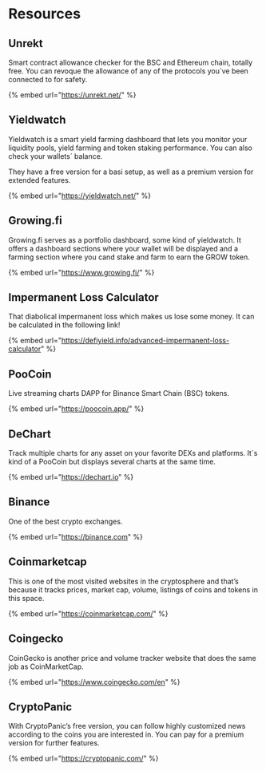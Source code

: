 # Resources

## Unrekt

Smart contract allowance checker for the BSC and Ethereum chain, totally free. You can revoque the allowance of any of the protocols you´ve been connected to for safety. 

{% embed url="https://unrekt.net/" %}

## Yieldwatch

Yieldwatch is a smart yield farming dashboard that lets you monitor your liquidity pools, yield farming and token staking performance. You can also check your wallets´ balance.

They have a free version for a basi setup, as well as a premium version for extended features.

{% embed url="https://yieldwatch.net/" %}

## Growing.fi

Growing.fi serves as a portfolio dashboard, some kind of yieldwatch. It offers a dashboard sections where your wallet will be displayed and a farming section where you cand stake and farm to earn the GROW token.

{% embed url="https://www.growing.fi/" %}

## Impermanent Loss Calculator

That diabolical impermanent loss which makes us lose some money. It can be calculated in the following link!

{% embed url="https://defiyield.info/advanced-impermanent-loss-calculator" %}

## PooCoin

Live streaming charts DAPP for Binance Smart Chain \(BSC\) tokens.

{% embed url="https://poocoin.app/" %}

## DeChart

Track multiple charts for any asset on your favorite DEXs and platforms. It´s kind of a PooCoin but displays several charts at the same time.

{% embed url="https://dechart.io" %}

## Binance

One of the best crypto exchanges.

{% embed url="https://binance.com" %}

## Coinmarketcap

This is one of the most visited websites in the cryptosphere and that’s because it tracks prices, market cap, volume, listings of coins and tokens in this space.

{% embed url="https://coinmarketcap.com/" %}

## Coingecko

CoinGecko is another price and volume tracker website that does the same job as CoinMarketCap.

{% embed url="https://www.coingecko.com/en" %}

## CryptoPanic

With CryptoPanic’s free version, you can follow highly customized news according to the coins you are interested in. You can pay for a premium version for further features.

{% embed url="https://cryptopanic.com/" %}





